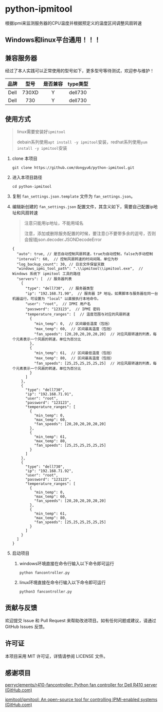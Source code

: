 # python-ipmitool

根据ipmi来监测服务器的CPU温度并根据预定义的温度区间调整风扇转速

## Windows和linux平台通用！！！

## 兼容服务器

经过了本人实践可以正常使用的型号如下，更多型号等待测试，欢迎参与维护！

|  品牌  |  型号   | 是否兼容 | type类型  |
|:----:|:-----:|:----:|:-------:|
| Dell | 730XD |  Y   | dell730 |
| Dell |  730  |  Y   | dell730 |

## 使用方式

> linux需要安装好`ipmitool`
> 
> debain系列使用`apt install -y ipmitool`安装，redhat系列使用`yum install -y ipmitool`安装
> 

1. clone 本项目

    ```
    git clone https://github.com/dongyu6/python-ipmitool.git
    ```
2. 进入本项目路径

    ```
    cd python-ipmitool
    ```
3. 复制 `fan_settings.json.template` 文件为 `fan_settings.json`。

4. 编辑新创建的 `fan_settings.json` 配置文件，其含义如下，需要自己配置ip地址和风扇转速

    > 注意只能用ip地址，不能用域名
    >
    > 注意，添加或删除服务配置的时候，要注意{}不要带多余的逗号，否则会报错json.decoder.JSONDecodeError
    >

    ```
    {
      "auto": true, // 是否自动控制风扇转速，true为自动控制，false为手动控制
      "interval": 60,  // 控制风扇转速的时间间隔，单位为秒
      "log_backup_count": 30, // 日志文件保留天数
      "windows_ipmi_tool_path": ".\\ipmitool\\ipmitool.exe",  // Windows 系统下 ipmitool 工具的路径
      "servers": [  // 服务器列表
        {
          "type": "dell730",  // 服务器类型
          "ip": "192.168.71.90",  // 服务器 IP 地址。如果脚本与服务器在同一台机器运行，可设置为 "local" 以直接执行本地命令。
          "user": "root",  // IPMI 用户名
          "password": "123123",  // IPMI 密码
          "temperature_ranges": [  // 温度范围与对应的风扇转速
            {
              "min_temp": 0,  // 区间最低温度（包括）
              "max_temp": 60,  // 区间最高温度（包括）
              "fan_speeds": [20,20,20,20,20,20]  // 对应风扇转速的列表，每个元素表示一个风扇的转速，单位为百分比
            },
            {
              "min_temp": 61,  // 区间最低温度（包括）
              "max_temp": 80,  // 区间最高温度（包括）
              "fan_speeds": [25,25,25,25,25,25]  // 对应风扇转速的列表，每个元素表示一个风扇的转速，单位为百分比
            }
          ]
        },
        {
          "type": "dell730",
          "ip": "192.168.71.91",
          "user": "root",
          "password": "123123",
          "temperature_ranges": [
            {
              "min_temp": 0,
              "max_temp": 60,
              "fan_speeds": [20,20,20,20,20,20]
            },
            {
              "min_temp": 61,
              "max_temp": 80,
              "fan_speeds": [25,25,25,25,25,25]
            }
          ]
        },
        {
          "type": "dell730",
          "ip": "192.168.71.92",
          "user": "root",
          "password": "123123",
          "temperature_ranges": [
            {
              "min_temp": 0,
              "max_temp": 60,
              "fan_speeds": [20,20,20,20,20,20]
            },
            {
              "min_temp": 61,
              "max_temp": 80,
              "fan_speeds": [25,25,25,25,25,25]
            }
          ]
        }
      ]
    }

    ```
4. 启动项目

    1. windows环境直接在命令行输入以下命令即可运行

        ```
        python fancontroller.py
        ```
    2. linux环境直接在命令行输入以下命令即可运行

        ```
        python3 fancontroller.py 
        ```
       
## 贡献与反馈
欢迎提交 Issue 和 Pull Request 来帮助改进项目。如有任何问题或建议，请通过 GitHub Issues 反馈。

## 许可证
本项目采用 MIT 许可证，详情请参阅 LICENSE 文件。

## 感谢项目

[perryclements/r410-fancontroller: Python fan controller for Dell R410 server (GitHub.com)](https://github.com/perryclements/r410-fancontroller)

[ipmitool/ipmitool: An open-source tool for controlling IPMI-enabled systems (GitHub.com)](https://github.com/ipmitool/ipmitool)
